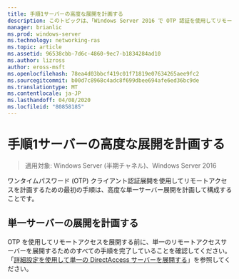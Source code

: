 ```yaml
---
title: 手順1サーバーの高度な展開を計画する
description: このトピックは、「Windows Server 2016 で OTP 認証を使用してリモートアクセスを展開する」の一部です。
manager: brianlic
ms.prod: windows-server
ms.technology: networking-ras
ms.topic: article
ms.assetid: 96538cbb-7d6c-4860-9ec7-b1834284ad10
ms.author: lizross
author: eross-msft
ms.openlocfilehash: 78ea4d03bbcf419c01f71819e07634265aee9fc2
ms.sourcegitcommit: b00d7c8968c4adc8f699dbee694afe6ed36bc9de
ms.translationtype: MT
ms.contentlocale: ja-JP
ms.lasthandoff: 04/08/2020
ms.locfileid: "80858185"
---
```

# <a name="step-1-plan-an-advanced-single-server-deployment"></a>手順1サーバーの高度な展開を計画する

>適用対象: Windows Server (半期チャネル)、Windows Server 2016

ワンタイムパスワード (OTP) クライアント認証展開を使用してリモートアクセスを計画するための最初の手順は、高度な単一サーバー展開を計画して構成することです。  
  
## <a name="plan-a-single-server-deployment"></a>単一サーバーの展開を計画する  
OTP を使用してリモートアクセスを展開する前に、単一のリモートアクセスサーバーを展開するためのすべての手順を完了していることを確認してください。 「[詳細設定を使用して単一の DirectAccess サーバーを展開する](https://technet.microsoft.com/windows-server-docs/networking/remote-access/directaccess/single-server-advanced/deploy-a-single-directaccess-server-with-advanced-settings)」を参照してください。  
  


